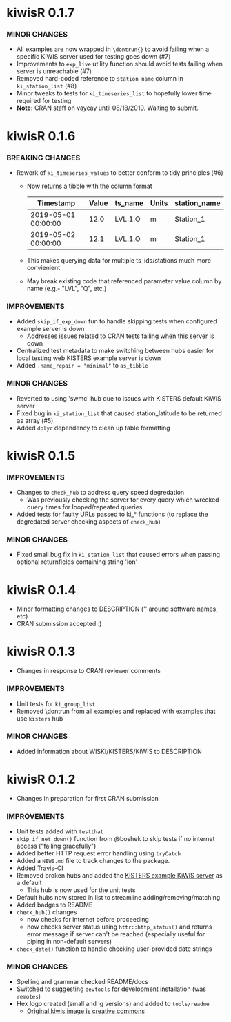 kiwisR 0.1.7
=========================
### MINOR CHANGES
* All examples are now wrapped in `\dontrun{}` to avoid failing when a specific KiWIS server used for testing goes down (#7)
* Improvements to `exp_live` utility function should avoid tests failing when server is unreachable (#7)
* Removed hard-coded reference to `station_name` column in `ki_station_list` (#8)
* Minor tweaks to tests for `ki_timeseries_list` to hopefully lower time required for testing
* **Note:** CRAN staff on vaycay until 08/18/2019. Waiting to submit. 

kiwisR 0.1.6
=========================
### BREAKING CHANGES
* Rework of `ki_timeseries_values` to better conform to tidy principles (#6)
  * Now returns a tibble with the column format 
  
    |Timestamp          | Value | ts_name | Units | station_name |
    |-------------------| ----- | ------- | ----- | ------------ |
    |2019-05-01 00:00:00| 12.0  | LVL.1.O |  m    | Station_1    |
    |2019-05-02 00:00:00| 12.1  | LVL.1.O |  m    | Station_1    |
    
  * This makes querying data for multiple ts_ids/stations much more convienient
  * May break existing code that referenced parameter value column by name (e.g.- "LVL", "Q", etc.)
    
### IMPROVEMENTS
* Added `skip_if_exp_down` fun to handle skipping tests when configured example server is down
  * Addresses issues related to CRAN tests failing when this server is down
* Centralized test metadata to make switching between hubs easier for local testing web KISTERS example server is down
* Added `.name_repair = "minimal"` to `as_tibble`

### MINOR CHANGES
* Reverted to using 'swmc' hub due to issues with KISTERS default KiWIS server
* Fixed bug in `ki_station_list` that caused station_latitude to be returned as array (#5)
* Added `dplyr` dependency to clean up table formatting

kiwisR 0.1.5
=========================
### IMPROVEMENTS
* Changes to `check_hub` to address query speed degredation
  * Was previously checking the server for every query which wrecked query times for looped/repeated queries
* Added tests for faulty URLs passed to ki_* functions (to replace the degredated server checking aspects of `check_hub`)

### MINOR CHANGES
* Fixed small bug fix in `ki_station_list` that caused errors when passing optional returnfields
containing string 'lon' 


kiwisR 0.1.4
=========================
* Minor formatting changes to DESCRIPTION ('' around software names, etc)
* CRAN submission accepted :)

kiwisR 0.1.3
=========================
* Changes in response to CRAN reviewer comments

### IMPROVEMENTS
* Unit tests for `ki_group_list`
* Removed \dontrun from all examples and replaced with examples that use `kisters` hub

### MINOR CHANGES
* Added information about WISKI/KISTERS/KiWIS to DESCRIPTION


kiwisR 0.1.2
=========================
* Changes in preparation for first CRAN submission

### IMPROVEMENTS
* Unit tests added with `testthat`
* `skip_if_net_down()` function from @boshek to skip tests
  if no internet access ("failing gracefully")
* Added better HTTP request error handling using `tryCatch`
* Added a `NEWS.md` file to track changes to the package.
* Added Travis-Cl 
* Removed broken hubs and added the [KISTERS example KiWIS server](http://kiwis.kisters.de/KiWIS/KiWIS?datasource=0&service=kisters&type=queryServices&request=getrequestinfo) as a default
  * This hub is now used for the unit tests
* Default hubs now stored in list to streamline adding/removing/matching
* Added badges to README
* `check_hub()` changes
  * now checks for internet before proceeding
  * now checks server status using `httr::http_status()` and returns error message
  if server can't be reached (especially useful for piping in non-default servers)
* `check_date()` function to handle checking user-provided date strings

### MINOR CHANGES
* Spelling and grammar checked README/docs
* Switched to suggesting `devtools` for development installation (was `remotes`)
* Hex logo created (small and lg versions) and added to `tools/readme`
  * [Original kiwis image is creative commons](https://commons.wikimedia.org/wiki/File:Apteryx_owenii_0.jpg)


